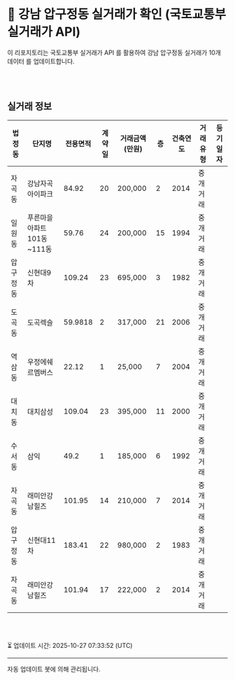 
# 🚩 강남 압구정동 실거래가 확인 (국토교통부 실거래가 API)

이 리포지토리는 국토교통부 실거래가 API 를 활용하여 강남 압구정동 실거래가 10개 데이터 를 업데이트합니다.

<br>
<br>

## 실거래 정보
| 법정동 | 단지명 | 전용면적 | 계약일 | 거래금액(만원) | 층 | 건축연도 | 거래유형 | 등기일자 |
| --- | --- | --- | --- | --- | --- | --- | --- | --- |
| 자곡동 | 강남자곡아이파크 | 84.92 | 20 | 200,000 | 2 | 2014 | 중개거래 |  |
| 일원동 | 푸른마을아파트101동~111동 | 59.76 | 24 | 200,000 | 15 | 1994 | 중개거래 |  |
| 압구정동 | 신현대9차 | 109.24 | 23 | 695,000 | 3 | 1982 | 중개거래 |  |
| 도곡동 | 도곡렉슬 | 59.9818 | 2 | 317,000 | 21 | 2006 | 중개거래 |  |
| 역삼동 | 우정에쉐르멤버스 | 22.12 | 1 | 25,000 | 7 | 2004 | 중개거래 |  |
| 대치동 | 대치삼성 | 109.04 | 23 | 395,000 | 11 | 2000 | 중개거래 |  |
| 수서동 | 삼익 | 49.2 | 1 | 185,000 | 6 | 1992 | 중개거래 |  |
| 자곡동 | 래미안강남힐즈 | 101.95 | 14 | 210,000 | 7 | 2014 | 중개거래 |  |
| 압구정동 | 신현대11차 | 183.41 | 22 | 980,000 | 2 | 1983 | 중개거래 |  |
| 자곡동 | 래미안강남힐즈 | 101.94 | 17 | 222,000 | 2 | 2014 | 중개거래 |  |

<br>
<br>

⏳ 업데이트 시간: 2025-10-27 07:33:52 (UTC)

---
자동 업데이트 봇에 의해 관리됩니다.
    